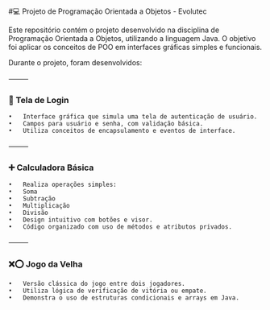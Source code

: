 #💻 Projeto de Programação Orientada a Objetos - Evolutec

Este repositório contém o projeto desenvolvido na disciplina de Programação Orientada a Objetos, utilizando a linguagem Java. O objetivo foi aplicar os conceitos de POO em interfaces gráficas simples e funcionais.

Durante o projeto, foram desenvolvidos:

⸻

### 🔐 Tela de Login
	•	Interface gráfica que simula uma tela de autenticação de usuário.
	•	Campos para usuário e senha, com validação básica.
	•	Utiliza conceitos de encapsulamento e eventos de interface.

⸻

### ➕ Calculadora Básica
	•	Realiza operações simples:
	•	Soma
	•	Subtração
	•	Multiplicação
	•	Divisão
	•	Design intuitivo com botões e visor.
	•	Código organizado com uso de métodos e atributos privados.

⸻

### ❌⭕ Jogo da Velha
	•	Versão clássica do jogo entre dois jogadores.
	•	Utiliza lógica de verificação de vitória ou empate.
	•	Demonstra o uso de estruturas condicionais e arrays em Java.
